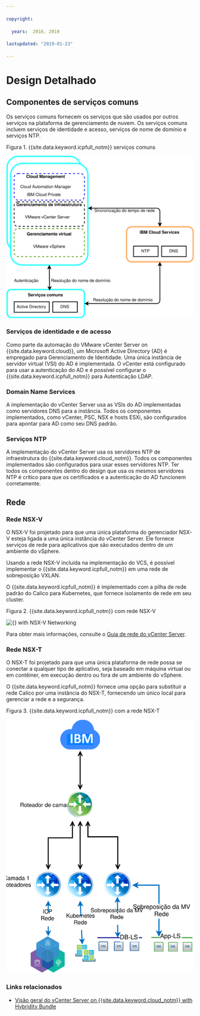 ```yaml
---

copyright:

  years:  2016, 2019

lastupdated: "2019-01-23"

---
```


# Design Detalhado

## Componentes de serviços comuns

Os serviços comuns fornecem os serviços que são usados por outros serviços na plataforma de gerenciamento de nuvem. Os serviços comuns incluem serviços de identidade e acesso, serviços de nome de domínio e serviços NTP.

Figura 1. {{site.data.keyword.icpfull_notm}}  serviços comuns

![{} Common Services](vcsicp-icp-commonservices.svg)

### Serviços de identidade e de acesso
Como parte da automação do VMware vCenter Server on {{site.data.keyword.cloud}}, um Microsoft Active Directory (AD) é empregado para Gerenciamento de Identidade. Uma única instância de servidor virtual (VSI) do AD é implementada. O vCenter está configurado para usar a autenticação do AD e é possível configurar o {{site.data.keyword.icpfull_notm}} para Autenticação LDAP.

###	Domain Name Services
A implementação do vCenter Server usa as VSIs do AD implementadas como servidores DNS para a instância. Todos os componentes implementados, como vCenter, PSC, NSX e hosts ESXi, são configurados para apontar para AD como seu DNS padrão.

###	Serviços NTP
A implementação do vCenter Server usa os servidores NTP de infraestrutura do {{site.data.keyword.cloud_notm}}. Todos os componentes implementados são configurados para usar esses servidores NTP. Ter todos os componentes dentro do design que usa os mesmos servidores NTP é crítico para que os certificados e a autenticação do AD funcionem corretamente.

## Rede

### Rede NSX-V

O NSX-V foi projetado para que uma única plataforma do gerenciador NSX-V esteja ligada a uma única instância do vCenter Server. Ele fornece serviços de rede para aplicativos que são executados dentro de um ambiente do vSphere.

Usando a rede NSX-V incluída na implementação do VCS, é possível implementar o {{site.data.keyword.icpfull_notm}} em uma rede de sobreposição VXLAN.

O {{site.data.keyword.icpfull_notm}} é implementado com a pilha de rede padrão do Calico para Kubernetes, que fornece isolamento de rede em seu cluster.

Figura 2. {{site.data.keyword.icpfull_notm}}  com rede NSX-V

![{} with NSX-V Networking](vcsicp-nsxv-networking.svg)

Para obter mais informações, consulte o [Guia de rede do vCenter Server](/docs/services/vmwaresolutions/archiref/vcsnsxt/vcsnsxt-intro.html).

### Rede NSX-T

O NSX-T foi projetado para que uma única plataforma de rede possa se conectar a qualquer tipo de aplicativo, seja baseado em máquina virtual ou em contêiner, em execução dentro ou fora de um ambiente do vSphere.

O {{site.data.keyword.icpfull_notm}} fornece uma opção para substituir a rede Calico por uma instância do NSX-T, fornecendo um único local para gerenciar a rede e a segurança.

Figura 3. {{site.data.keyword.icpfull_notm}}  com a rede NSX-T

![{} with NSX-T Networking](vcsicp-icp-nsxt-networking.svg)

### Links relacionados

* [Visão geral do vCenter Server on {{site.data.keyword.cloud_notm}} with Hybridity Bundle](/docs/services/vmwaresolutions/archiref/vcs/vcs-hybridity-intro.html)

